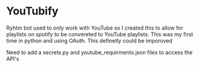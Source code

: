 # YouTubify
Ryhtm bot used to only work with YouTube so I created this to allow for playlists on spotify to be convereted to YouTube playlists. This was my first time in python and using OAuth. This definetly could be imporoved

Need to add a secrets.py and youtube_requirments.json files to access the API's

